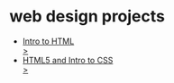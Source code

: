 # web design projects
<ul>
  <li> <a href = "intro_html/index.html" target = "_blank"> Intro to HTML</li>                >
  <li> <a href = "html_css\css/index.html" target = "_blank"> HTML5 and Intro to CSS</li>                >

</ul>